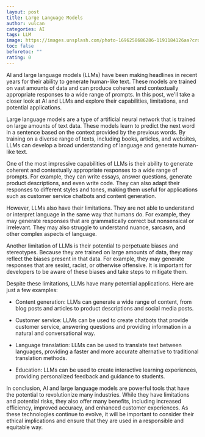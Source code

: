 ```yaml
---
layout: post
title: Large Language Models
author: vulcan
categories: AI
tags: LLM
image: https://images.unsplash.com/photo-1696258686286-1191184126aa?crop=entropy&cs=tinysrgb&fit=max&fm=jpg&ixid=M3w2MTcyMDF8MHwxfHNlYXJjaHwzM3x8QUl8ZW58MHx8fHwxNzE2OTQ3NzUwfDA&ixlib=rb-4.0.3&q=80&w=1080
toc: false
beforetoc: ""
rating: 0
---
```

AI and large language models (LLMs) have been making headlines in recent years for their ability to generate human-like text. These models are trained on vast amounts of data and can produce coherent and contextually appropriate responses to a wide range of prompts. In this post, we'll take a closer look at AI and LLMs and explore their capabilities, limitations, and potential applications.



Large language models are a type of artificial neural network that is trained on large amounts of text data. These models learn to predict the next word in a sentence based on the context provided by the previous words. By training on a diverse range of texts, including books, articles, and websites, LLMs can develop a broad understanding of language and generate human-like text.



One of the most impressive capabilities of LLMs is their ability to generate coherent and contextually appropriate responses to a wide range of prompts. For example, they can write essays, answer questions, generate product descriptions, and even write code. They can also adapt their responses to different styles and tones, making them useful for applications such as customer service chatbots and content generation.



However, LLMs also have their limitations. They are not able to understand or interpret language in the same way that humans do. For example, they may generate responses that are grammatically correct but nonsensical or irrelevant. They may also struggle to understand nuance, sarcasm, and other complex aspects of language.



Another limitation of LLMs is their potential to perpetuate biases and stereotypes. Because they are trained on large amounts of data, they may reflect the biases present in that data. For example, they may generate responses that are sexist, racist, or otherwise offensive. It is important for developers to be aware of these biases and take steps to mitigate them.



Despite these limitations, LLMs have many potential applications. Here are just a few examples:



* Content generation: LLMs can generate a wide range of content, from blog posts and articles to product descriptions and social media posts.

* Customer service: LLMs can be used to create chatbots that provide customer service, answering questions and providing information in a natural and conversational way.

* Language translation: LLMs can be used to translate text between languages, providing a faster and more accurate alternative to traditional translation methods.

* Education: LLMs can be used to create interactive learning experiences, providing personalized feedback and guidance to students.



In conclusion, AI and large language models are powerful tools that have the potential to revolutionize many industries. While they have limitations and potential risks, they also offer many benefits, including increased efficiency, improved accuracy, and enhanced customer experiences. As these technologies continue to evolve, it will be important to consider their ethical implications and ensure that they are used in a responsible and equitable way.
